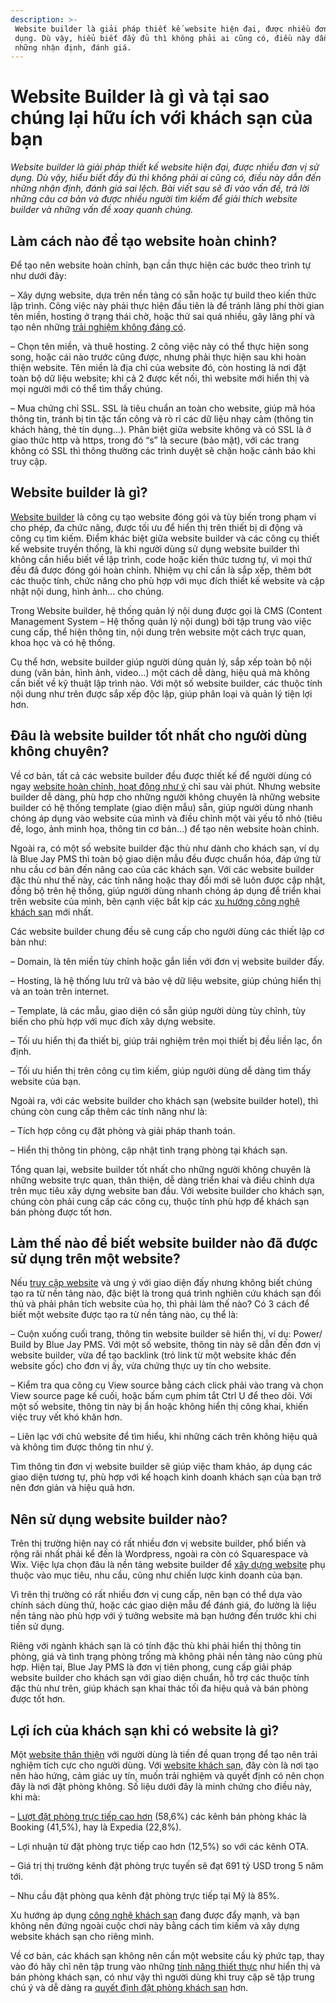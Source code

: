 ```yaml
---
description: >-
 Website builder là giải pháp thiết kế website hiện đại, được nhiều đơn vị sử
 dụng. Dù vậy, hiểu biết đầy đủ thì không phải ai cũng có, điều này dẫn đến
 những nhận định, đánh giá.
---
```


# Website Builder là gì và tại sao chúng lại hữu ích với khách sạn của bạn

_Website builder là giải pháp thiết kế website hiện đại, được nhiều đơn vị sử dụng. Dù vậy, hiểu biết đầy đủ thì không phải ai cũng có, điều này dẫn đến những nhận định, đánh giá sai lệch. Bài viết sau sẽ đi vào vấn đề, trả lời những câu cơ bản và được nhiều người tìm kiếm để giải thích website builder và những vấn đề xoay quanh chúng._

## Làm cách nào để tạo website hoàn chỉnh?

Để tạo nên website hoàn chỉnh, bạn cần thực hiện các bước theo trình tự như dưới đây:

– Xây dựng website, dựa trên nền tảng có sẵn hoặc tự build theo kiến thức lập trình. Công việc này phải thực hiện đầu tiên là để tránh lãng phí thời gian tên miền, hosting ở trạng thái chờ, hoặc thử sai quá nhiều, gây lãng phí và tạo nên những [trải nghiệm không đáng có](https://bluejaypms.com/article/kho-chiu-website-khach-san-140).

– Chọn tên miền, và thuê hosting. 2 công việc này có thể thực hiện song song, hoặc cái nào trước cũng được, nhưng phải thực hiện sau khi hoàn thiện website. Tên miền là địa chỉ của website đó, còn hosting là nơi đặt toàn bộ dữ liệu website; khi cả 2 được kết nối, thì website mới hiển thị và mọi người mới có thể tìm thấy chúng.

– Mua chứng chỉ SSL. SSL là tiêu chuẩn an toàn cho website, giúp mã hóa thông tin, tránh bị tin tặc tấn công và rò rỉ các dữ liệu nhạy cảm (thông tin khách hàng, thẻ tín dụng…). Phân biệt giữa website không và có SSL là ở giao thức http và https, trong đó “s” là secure (bảo mật), với các trang không có SSL thì thông thường các trình duyệt sẽ chặn hoặc cảnh báo khi truy cập.

## Website builder là gì?

[Website builder](https://bluejaypms.com/article/su-khac-biet-giua-website-builder-va-website-content-89) là công cụ tạo website đóng gói và tùy biến trong phạm vi cho phép, đa chức năng, được tối ưu để hiển thị trên thiết bị di động và công cụ tìm kiếm. Điểm khác biệt giữa website builder và các công cụ thiết kế website truyền thống, là khi người dùng sử dụng website builder thì không cần hiểu biết về lập trình, code hoặc kiến thức tương tự, vì mọi thứ đều đã được đóng gói hoàn chỉnh. Nhiệm vụ chỉ cần là sắp xếp, thêm bớt các thuộc tính, chức năng cho phù hợp với mục đích thiết kế website và cập nhật nội dung, hình ảnh… cho chúng.

Trong Website builder, hệ thống quản lý nội dung được gọi là CMS (Content Management System – Hệ thống quản lý nội dung) bởi tập trung vào việc cung cấp, thể hiện thông tin, nội dung trên website một cách trực quan, khoa học và có hệ thống.

Cụ thể hơn, website builder giúp người dùng quản lý, sắp xếp toàn bộ nội dung (văn bản, hình ảnh, video…) một cách dễ dàng, hiệu quả mà không cần biết về kỹ thuật lập trình nào. Với một số website builder, các thuộc tính nội dung như trên được sắp xếp độc lập, giúp phân loại và quản lý tiện lợi hơn.

## Đâu là website builder tốt nhất cho người dùng không chuyên?

Về cơ bản, tất cả các website builder đều được thiết kế để người dùng có ngay [website hoàn chỉnh, hoạt động như ý](https://bluejaypms.com/article/5-dieu-can-lam-de-website-khach-san-cua-ban-luon-hoat-dong-nhu-y-237) chỉ sau vài phút. Nhưng website builder dễ dàng, phù hợp cho những người không chuyên là những website builder có hệ thống template (giao diện mẫu) sẵn, giúp người dùng nhanh chóng áp dụng vào website của mình và điều chỉnh một vài yếu tố nhỏ (tiêu đề, logo, ảnh minh họa, thông tin cơ bản…) để tạo nên website hoàn chỉnh.

Ngoài ra, có một số website builder đặc thù như dành cho khách sạn, ví dụ là Blue Jay PMS thì toàn bộ giao diện mẫu đều được chuẩn hóa, đáp ứng từ nhu cầu cơ bản đến nâng cao của các khách sạn. Với các website builder đặc thù như thế này, các tính năng hoặc thay đổi mới sẽ luôn được cập nhật, đồng bộ trên hệ thống, giúp người dùng nhanh chóng áp dụng để triển khai trên website của mình, bên cạnh việc bắt kịp các [xu hướng công nghệ khách sạn](https://bluejaypms.com/article/9-xu-huong-cong-nghe-hang-dau-trong-nganh-khach-san-251) mới nhất.

Các website builder chung đều sẽ cung cấp cho người dùng các thiết lập cơ bản như:

– Domain, là tên miền tùy chỉnh hoặc gắn liền với đơn vị website builder đấy.

– Hosting, là hệ thống lưu trữ và bảo vệ dữ liệu website, giúp chúng hiển thị và an toàn trên internet.

– Template, là các mẫu, giao diện có sẵn giúp người dùng tùy chỉnh, tùy biến cho phù hợp với mục đích xây dựng website.

– Tối ưu hiển thị đa thiết bị, giúp trải nghiệm trên mọi thiết bị đều liền lạc, ổn định.

– Tối ưu hiển thị trên công cụ tìm kiếm, giúp người dùng dễ dàng tìm thấy website của bạn.

Ngoài ra, với các website builder cho khách sạn (website builder hotel), thì chúng còn cung cấp thêm các tính năng như là:

– Tích hợp công cụ đặt phòng và giải pháp thanh toán.

– Hiển thị thông tin phòng, cập nhật tình trạng phòng tại khách sạn.

Tổng quan lại, website builder tốt nhất cho những người không chuyên là những website trực quan, thân thiện, dễ dàng triển khai và điều chỉnh dựa trên mục tiêu xây dựng website ban đầu. Với website builder cho khách sạn, chúng còn phải cung cấp các công cụ, thuộc tính phù hợp để khách sạn bán phòng được tốt hơn.

## Làm thế nào để biết website builder nào đã được sử dụng trên một website?

Nếu [truy cập website](https://bluejaypms.com/article/ghe-tham-website-khach-san-144) và ưng ý với giao diện đấy nhưng không biết chúng tạo ra từ nền tảng nào, đặc biệt là trong quá trình nghiên cứu khách sạn đối thủ và phải phân tích website của họ, thì phải làm thế nào? Có 3 cách để biết một website được tạo ra từ nền tảng nào, cụ thể là:

– Cuộn xuống cuối trang, thông tin website builder sẽ hiển thị, ví dụ: Power/ Build by Blue Jay PMS. Với một số website, thông tin này sẽ dẫn đến đơn vị website builder, vừa để tạo backlink (trỏ link từ một website khác đến website gốc) cho đơn vị ấy, vừa chứng thực uy tín cho website.

– Kiểm tra qua công cụ View source bằng cách click phải vào trang và chọn View source page kế cuối, hoặc bấm cụm phím tắt Ctrl U để theo dõi. Với một số website, thông tin này bị ẩn hoặc không hiển thị công khai, khiến việc truy vết khó khăn hơn.

– Liên lạc với chủ website để tìm hiểu, khi những cách trên không hiệu quả và không tìm được thông tin như ý.

Tìm thông tin đơn vị website builder sẽ giúp việc tham khảo, áp dụng các giao diện tương tự, phù hợp với kế hoạch kinh doanh khách sạn của bạn trở nên đơn giản và hiệu quả hơn.

## Nên sử dụng website builder nào?

Trên thị trường hiện nay có rất nhiều đơn vị website builder, phổ biến và rộng rãi nhất phải kể đến là Wordpress, ngoài ra còn có Squarespace và Wix. Việc lựa chọn đâu là nền tảng website builder để [xây dựng website](https://bluejaypms.com/article/duy-tri-website-khach-san-141) phụ thuộc vào mục tiêu, nhu cầu, cũng như chiến lược kinh doanh của bạn.

Vì trên thị trường có rất nhiều đơn vị cung cấp, nên bạn có thể dựa vào chính sách dùng thử, hoặc các giao diện mẫu để đánh giá, đo lường là liệu nền tảng nào phù hợp với ý tưởng website mà bạn hướng đến trước khi chi tiền sử dụng.

Riêng với ngành khách sạn là có tính đặc thù khi phải hiển thị thông tin phòng, giá và tình trạng phòng trống mà không phải nền tảng nào cũng phù hợp. Hiện tại, Blue Jay PMS là đơn vị tiên phong, cung cấp giải pháp website builder cho khách sạn với giao diện chuẩn, hỗ trợ các thuộc tính đặc thù như trên, giúp khách sạn khai thác tối đa hiệu quả và bán phòng được tốt hơn.

## Lợi ích của khách sạn khi có website là gì?

Một [website thân thiện](https://bluejaypms.com/article/website-khach-san-tot-138) với người dùng là tiền đề quan trọng để tạo nên trải nghiệm tích cực cho người dùng. Với [website khách sạn](https://bluejaypms.com/article/website-khach-san-quan-trong-152), đây còn là nơi tạo nên hào hứng, cảm giác uy tín, muốn trải nghiệm và quyết định có nên chọn đây là nơi đặt phòng không. Số liệu dưới đây là minh chứng cho điều này, khi mà:

– [Lượt đặt phòng trực tiếp cao hơn](https://bluejaypms.com/article/nhung-cach-de-dat-duoc-nhieu-booking-tren-he-thong-website-khach-san-82) (58,6%) các kênh bán phòng khác là Booking (41,5%), hay là Expedia (22,8%).

– Lợi nhuận từ đặt phòng trực tiếp cao hơn (12,5%) so với các kênh OTA.

– Giá trị thị trường kênh đặt phòng trực tuyến sẽ đạt 691 tỷ USD trong 5 năm tới.

– Nhu cầu đặt phòng qua kênh đặt phòng trực tiếp tại Mỹ là 85%.

Xu hướng áp dụng [công nghệ khách sạn](https://bluejaypms.com/article/moi-quan-he-giua-cong-nghe-va-doanh-thu-khach-san-185) đang được đẩy mạnh, và bạn không nên đứng ngoài cuộc chơi này bằng cách tìm kiếm và xây dựng website khách sạn cho riêng mình.

Về cơ bản, các khách sạn không nên cần một website cầu kỳ phức tạp, thay vào đó hãy chỉ nên tập trung vào những [tính năng thiết thực](https://bluejaypms.com/article/nhung-diem-quan-trong-mot-website-khach-san-phai-co-85) như hiển thị và bán phòng khách sạn, có như vậy thì người dùng khi truy cập sẽ tập trung chú ý và dễ dàng ra [quyết định đặt phòng khách sạn](https://bluejaypms.com/article/cai-thien-website-khach-san-de-tang-luong-booking-truc-tuyen-84) hơn.
